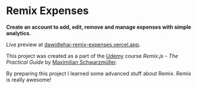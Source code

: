 # Remix Expenses

**Create an account to add, edit, remove and manage expenses with simple analytics.**

Live preview at [dawidlehai-remix-expenses.vercel.app](https://dawidlehai-remix-expenses.vercel.app/).

This project was created as a part of the [Udemy](https://www.udemy.com/ "Udemy") course _Remix.js - The Practical Guide_ by [Maximilian Schwarzmüller](https://twitter.com/maxedapps "Maximilian Schwarzmüller on Twitter").

By preparing this project I learned some advanced stuff about Remix. Remix is really awesome!
